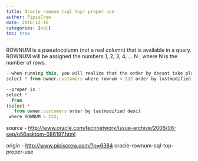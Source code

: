 ```yaml
---
title: Oracle rownum (sql top) proper use
author: PipisCrew
date: 2016-12-16
categories: [sql]
toc: true
---
```


ROWNUM is a pseudocolumn (not a real column) that is available in a query. ROWNUM will be assigned the numbers 1, 2, 3, 4, ... N , where N is the number of rows.

```js
--when running this, you will realize that the order by doesnt take place
select * from owner.customers where rownum < 232 order by lastmodified desc
```

```js
--proper is :
select *
  from 
(select * 
   from owner.customers order by lastmodified desc)
 where ROWNUM < 232;
```

source - http://www.oracle.com/technetwork/issue-archive/2006/06-sep/o56asktom-086197.html

origin - http://www.pipiscrew.com/?p=6384 oracle-rownum-sql-top-proper-use